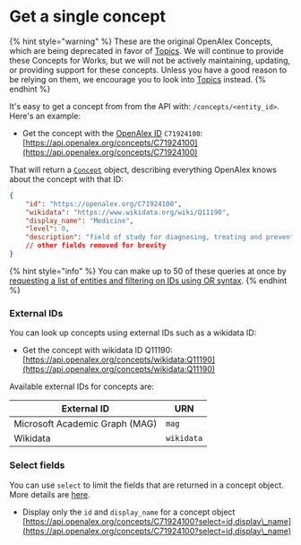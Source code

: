 # Get a single concept

{% hint style="warning" %}
These are the original OpenAlex Concepts, which are being deprecated in favor of [Topics](../topics/README.md). We will continue to provide these Concepts for Works, but we will not be actively maintaining, updating, or providing support for these concepts. Unless you have a good reason to be relying on them, we encourage you to look into [Topics](../topics/README.md) instead.
{% endhint %}

It's easy to get a concept from from the API with: `/concepts/<entity_id>`. Here's an example:

* Get the concept with the [OpenAlex ID](../../how-to-use-the-api/get-single-entities/#the-openalex-id) `C71924100`:\
  [https://api.openalex.org/concepts/C71924100](https://api.openalex.org/concepts/C71924100)

That will return a [`Concept`](../concepts/concept-object.md) object, describing everything OpenAlex knows about the concept with that ID:

```json
{
    "id": "https://openalex.org/C71924100",
    "wikidata": "https://www.wikidata.org/wiki/Q11190",
    "display_name": "Medicine",
    "level": 0,
    "description": "field of study for diagnosing, treating and preventing disease",
    // other fields removed for brevity
}
```

{% hint style="info" %}
You can make up to 50 of these queries at once by [requesting a list of entities and filtering on IDs using OR syntax](../../how-to-use-the-api/get-lists-of-entities/filter-entity-lists.md#addition-or).
{% endhint %}

### External IDs

You can look up concepts using external IDs such as a wikidata ID:

* Get the concept with wikidata ID Q11190:\
  [https://api.openalex.org/concepts/wikidata:Q11190](https://api.openalex.org/concepts/wikidata:Q11190)

Available external IDs for concepts are:

| External ID                    | URN        |
| ------------------------------ | ---------- |
| Microsoft Academic Graph (MAG) | `mag`      |
| Wikidata                       | `wikidata` |

### Select fields

You can use `select` to limit the fields that are returned in a concept object. More details are [here](../../how-to-use-the-api/get-lists-of-entities/select-fields.md).

* Display only the `id` and `display_name` for a concept object\
  [https://api.openalex.org/concepts/C71924100?select=id,display\_name](https://api.openalex.org/concepts/C71924100?select=id,display\_name)
